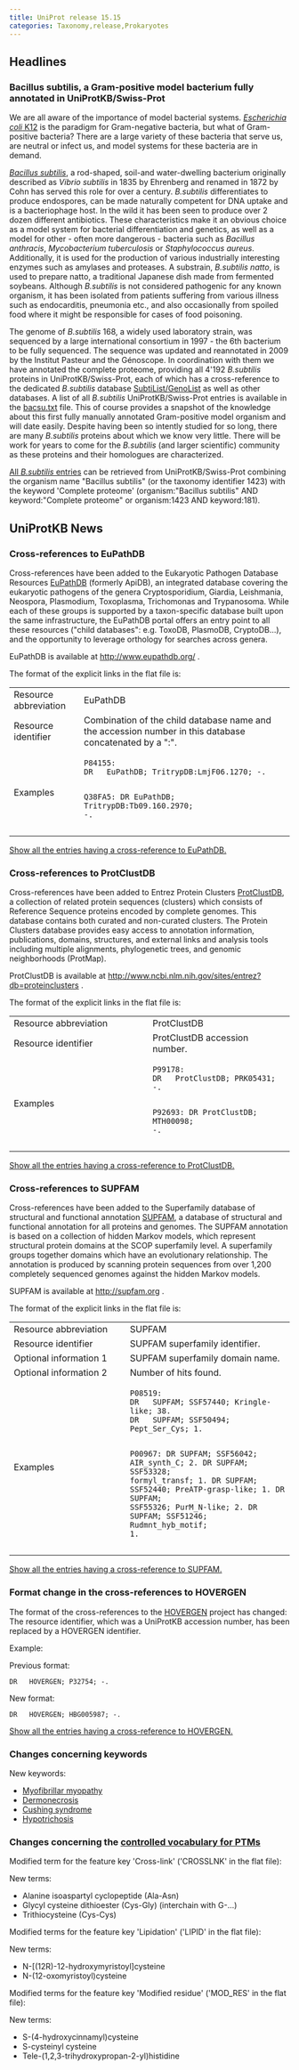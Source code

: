```yaml
---
title: UniProt release 15.15
categories: Taxonomy,release,Prokaryotes
---
```


## Headlines

### Bacillus subtilis, a Gram-positive model bacterium fully annotated in UniProtKB/Swiss-Prot

We are all aware of the importance of model bacterial systems. [*Escherichia coli* K12](http://www.ecogene.org/) is the paradigm for Gram-negative bacteria, but what of Gram-positive bacteria? There are a large variety of these bacteria that serve us, are neutral or infect us, and model systems for these bacteria are in demand.

[*Bacillus subtilis*](http://genodb.pasteur.fr/cgi-bin/WebObjects/GenoList.woa/wa/goToTaxoRank?level=Bacillus%20subtilis%20168), a rod-shaped, soil-and water-dwelling bacterium originally described as *Vibrio subtilis* in 1835 by Ehrenberg and renamed in 1872 by Cohn has served this role for over a century. *B.subtilis* differentiates to produce endospores, can be made naturally competent for DNA uptake and is a bacteriophage host. In the wild it has been seen to produce over 2 dozen different antibiotics. These characteristics make it an obvious choice as a model system for bacterial differentiation and genetics, as well as a model for other - often more dangerous - bacteria such as *Bacillus anthracis*, *Mycobacterium tuberculosis* or *Staphylococcus aureus*. Additionally, it is used for the production of various industrially interesting enzymes such as amylases and proteases. A substrain, *B.subtilis natto*, is used to prepare natto, a traditional Japanese dish made from fermented soybeans. Although *B.subtilis* is not considered pathogenic for any known organism, it has been isolated from patients suffering from various illness such as endocarditis, pneumonia etc., and also occasionally from spoiled food where it might be responsible for cases of food poisoning.

The genome of *B.subtilis* 168, a widely used laboratory strain, was sequenced by a large international consortium in 1997 - the 6th bacterium to be fully sequenced. The sequence was updated and reannotated in 2009 by the Institut Pasteur and the Génoscope. In coordination with them we have annotated the complete proteome, providing all 4'192 *B.subtilis* proteins in UniProtKB/Swiss-Prot, each of which has a cross-reference to the dedicated *B.subtilis* database [SubtiList/GenoList](http://genodb.pasteur.fr/cgi-bin/WebObjects/GenoList.woa/wa/goToTaxoRank?level=Bacillus%20subtilis%20168) as well as other databases. A list of all *B.subtilis* UniProtKB/Swiss-Prot entries is available in the [bacsu.txt](http://www.uniprot.org/docs/bacsu) file. This of course provides a snapshot of the knowledge about this first fully manually annotated Gram-positive model organism and will date easily. Despite having been so intently studied for so long, there are many *B.subtilis* proteins about which we know very little. There will be work for years to come for the *B.subtilis* (and larger scientific) community as these proteins and their homologues are characterized.

[All *B.subtilis* entries](http://www.uniprot.org/uniprot/?query=taxonomy:1423+AND+keyword:181) can be retrieved from UniProtKB/Swiss-Prot combining the organism name "Bacillus subtilis" (or the taxonomy identifier 1423) with the keyword 'Complete proteome' (organism:"Bacillus subtilis" AND keyword:"Complete proteome" or organism:1423 AND keyword:181).

## UniProtKB News

### Cross-references to EuPathDB

Cross-references have been added to the Eukaryotic Pathogen Database Resources [EuPathDB](http://www.eupathdb.org/) (formerly ApiDB), an integrated database covering the eukaryotic pathogens of the genera Cryptosporidium, Giardia, Leishmania, Neospora, Plasmodium, Toxoplasma, Trichomonas and Trypanosoma. While each of these groups is supported by a taxon-specific database built upon the same infrastructure, the EuPathDB portal offers an entry point to all these resources ("child databases": e.g. ToxoDB, PlasmoDB, CryptoDB...), and the opportunity to leverage orthology for searches across genera.

EuPathDB is available at <http://www.eupathdb.org/> .

The format of the explicit links in the flat file is:

<table><colgroup><col style="width: 25%" /><col style="width: 75%" /></colgroup><tbody><tr class="odd"><td>Resource abbreviation</td><td>EuPathDB</td></tr><tr class="even"><td>Resource identifier</td><td>Combination of the child database name and the accession number in this database concatenated by a ":".</td></tr><tr class="odd"><td>Examples</td><td><pre><code>P84155:
DR   EuPathDB; TritrypDB:LmjF06.1270; -.

Q38FA5:
DR   EuPathDB; TritrypDB:Tb09.160.2970; -.</code></pre></td></tr></tbody></table>

[Show all the entries having a cross-reference to EuPathDB.](http://www.uniprot.org/uniprot/?query=database:EuPathDB)

### Cross-references to ProtClustDB

Cross-references have been added to Entrez Protein Clusters [ProtClustDB](http://www.ncbi.nlm.nih.gov/sites/entrez?db=proteinclusters), a collection of related protein sequences (clusters) which consists of Reference Sequence proteins encoded by complete genomes. This database contains both curated and non-curated clusters. The Protein Clusters database provides easy access to annotation information, publications, domains, structures, and external links and analysis tools including multiple alignments, phylogenetic trees, and genomic neighborhoods (ProtMap).

ProtClustDB is available at <http://www.ncbi.nlm.nih.gov/sites/entrez?db=proteinclusters> .

The format of the explicit links in the flat file is:

<table><colgroup><col style="width: 49%" /><col style="width: 50%" /></colgroup><tbody><tr class="odd"><td>Resource abbreviation</td><td>ProtClustDB</td></tr><tr class="even"><td>Resource identifier</td><td>ProtClustDB accession number.</td></tr><tr class="odd"><td>Examples</td><td><pre><code>P99178:
DR   ProtClustDB; PRK05431; -.

P92693:
DR   ProtClustDB; MTH00098; -.</code></pre></td></tr></tbody></table>

[Show all the entries having a cross-reference to ProtClustDB.](http://www.uniprot.org/uniprot/?query=database:ProtClustDB)

### Cross-references to SUPFAM

Cross-references have been added to the Superfamily database of structural and functional annotation [SUPFAM](http://supfam.org), a database of structural and functional annotation for all proteins and genomes. The SUPFAM annotation is based on a collection of hidden Markov models, which represent structural protein domains at the SCOP superfamily level. A superfamily groups together domains which have an evolutionary relationship. The annotation is produced by scanning protein sequences from over 1,200 completely sequenced genomes against the hidden Markov models.

SUPFAM is available at <http://supfam.org> .

The format of the explicit links in the flat file is:

<table><colgroup><col style="width: 41%" /><col style="width: 58%" /></colgroup><tbody><tr class="odd"><td>Resource abbreviation</td><td>SUPFAM</td></tr><tr class="even"><td>Resource identifier</td><td>SUPFAM superfamily identifier.</td></tr><tr class="odd"><td>Optional information 1</td><td>SUPFAM superfamily domain name.</td></tr><tr class="even"><td>Optional information 2</td><td>Number of hits found.</td></tr><tr class="odd"><td>Examples</td><td><pre><code>P08519:
DR   SUPFAM; SSF57440; Kringle-like; 38.
DR   SUPFAM; SSF50494; Pept_Ser_Cys; 1.

P00967:
DR   SUPFAM; SSF56042; AIR_synth_C; 2.
DR   SUPFAM; SSF53328; formyl_transf; 1.
DR   SUPFAM; SSF52440; PreATP-grasp-like; 1.
DR   SUPFAM; SSF55326; PurM_N-like; 2.
DR   SUPFAM; SSF51246; Rudmnt_hyb_motif; 1.</code></pre></td></tr></tbody></table>

[Show all the entries having a cross-reference to SUPFAM.](http://www.uniprot.org/uniprot/?query=database%3ASUPFAM&sort=score)

### Format change in the cross-references to HOVERGEN

The format of the cross-references to the [HOVERGEN](http://pbil.univ-lyon1.fr/databases/hovergen.php) project has changed: The resource identifier, which was a UniProtKB accession number, has been replaced by a HOVERGEN identifier.

Example:

Previous format:

    DR   HOVERGEN; P32754; -.

New format:

    DR   HOVERGEN; HBG005987; -.

[Show all the entries having a cross-reference to HOVERGEN.](http://www.uniprot.org/uniprot/?query=database%3AHOVERGEN&sort=score)

### Changes concerning keywords

New keywords:

-   [Myofibrillar myopathy](http://www.uniprot.org/keywords/KW-1060)
-   [Dermonecrosis](http://www.uniprot.org/keywords/KW-1061)
-   [Cushing syndrome](http://www.uniprot.org/keywords/KW-1062)
-   [Hypotrichosis](http://www.uniprot.org/keywords/KW-1063)

### Changes concerning the [controlled vocabulary for PTMs](http://www.uniprot.org/docs/ptmlist)

Modified term for the feature key 'Cross-link' ('CROSSLNK' in the flat file):

New terms:

-   Alanine isoaspartyl cyclopeptide (Ala-Asn)
-   Glycyl cysteine dithioester (Cys-Gly) (interchain with G-...)
-   Trithiocysteine (Cys-Cys)

Modified terms for the feature key 'Lipidation' ('LIPID' in the flat file):

New terms:

-   N-\[(12R)-12-hydroxymyristoyl\]cysteine
-   N-(12-oxomyristoyl)cysteine

Modified terms for the feature key 'Modified residue' ('MOD\_RES' in the flat file):

New terms:

-   S-(4-hydroxycinnamyl)cysteine
-   S-cysteinyl cysteine
-   Tele-(1,2,3-trihydroxypropan-2-yl)histidine
